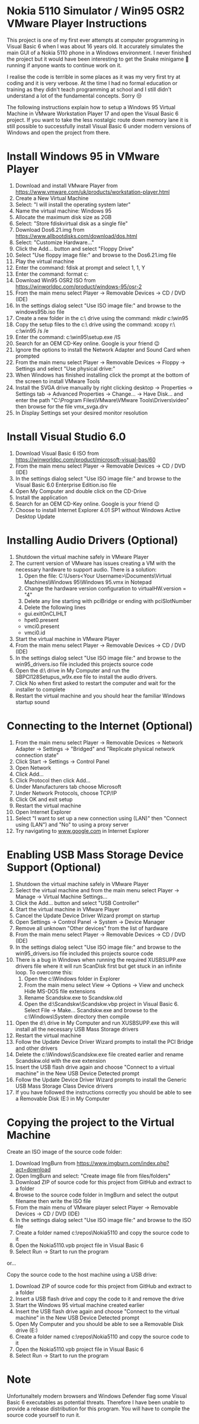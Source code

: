 Nokia 5110 Simulator / Win95 OSR2 VMware Player Instructions
============================================================

This project is one of my first ever attempts at computer programming in Visual Basic 6 when I was about 16 years old. It accurately simulates the main GUI of a Nokia 5110 phone in a Windows environment. I never finished the project but it would have been interesting to get the Snake minigame :snake: running if anyone wants to continue work on it.

I realise the code is terrible in some places as it was my very first try at coding and it is very verbose. At the time I had no formal education or training as they didn't teach programming at school and I still didn't understand a lot of the fundamental concepts. Sorry :unamused:

The following instructions explain how to setup a Windows 95 Virtual Machine in VMware Workstation Player 17 and open the Visual Basic 6 project. If you want to take the less nostalgic route down memory lane it is still possible to successfully install Visual Basic 6 under modern versions of Windows and open the project from there.

Install Windows 95 in VMware Player 
===================================

1. Download and install VMware Player from https://www.vmware.com/uk/products/workstation-player.html
2. Create a New Virtual Machine
3. Select: "I will install the operating system later"
4. Name the virtual machine: Windows 95
5. Allocate the maximum disk size as 2GB
6. Select: "Store fdiskvirtual disk as a single file"
7. Download Dos6.21.img from https://www.allbootdisks.com/download/dos.html
8. Select: "Customize Hardware..."
9. Click the Add... button and select "Floppy Drive"
10. Select "Use floppy image file:" and browse to the Dos6.21.img file
11. Play the virtual machine
12. Enter the command: fdisk at prompt and select 1, 1, Y
13. Enter the command: format c:
14. Download Win95 OSR2 ISO from https://winworldpc.com/product/windows-95/osr-2
15. From the main menu select Player -> Removable Devices -> CD / DVD (IDE) 
16. In the settings dialog select "Use ISO image file:" and browse to the windows95b.iso file
17. Create a new folder in the c:\ drive using the command: mkdir c:\win95
18. Copy the setup files to the c:\ drive using the command: xcopy r:\ c:\win95 /s /e
19. Enter the command: c:\win95\setup.exe /IS
20. Search for an OEM CD-Key online. Google is your friend :wink:
21. Ignore the options to install the Network Adapter and Sound Card when prompted
22. From the main menu select Player -> Removable Devices -> Floppy -> Settings and select "Use physical drive:"
23. When Windows has finished installing click the prompt at the bottom of the screen to install VMware Tools
24. Install the SVGA drive manually by right clicking desktop -> Properties -> Settings tab -> Advanced Properties -> Change... -> Have Disk... and enter the path "C:\Program Files\VMware\VMware Tools\Drivers\video\" then browse for the file vmx_svga.drv
25. In Display Settings set your desired monitor resolution

Install Visual Studio 6.0
=========================

1. Download Visual Basic 6 ISO from https://winworldpc.com/product/microsoft-visual-bas/60
2. From the main menu select Player -> Removable Devices -> CD / DVD (IDE) 
3. In the settings dialog select "Use ISO image file:" and browse to the Visual Basic 6.0 Enterprise Edition.iso file
4. Open My Computer and double click on the CD-Drive
5. Install the application
6. Search for an OEM CD-Key online. Google is your friend :wink:
7. Choose to install Internet Explorer 4.01 SP1 without Windows Active Desktop Update

Installing Audio Drivers (Optional)
===================================

1. Shutdown the virtual machine safely in VMware Player
2. The current version of VMware has issues creating a VM with the necessary hardware to support audio. There is a solution:
   1. Open the file: C:\Users\<Your Username>\Documents\Virtual Machines\Windows 95\Windows 95.vmx in Notepad
   2. Change the hardware version configuration to virtualHW.version = "4"
   3. Delete any line starting with pciBridge or ending with pciSlotNumber
   4. Delete the following lines
     - gui.exitOnCLIHLT
     - hpet0.present
     - vmci0.present
     - vmci0.id
3. Start the virtual machine in VMware Player 
3. From the main menu select Player -> Removable Devices -> CD / DVD (IDE) 
4. In the settings dialog select "Use ISO image file:" and browse to the win95_drivers.iso file included this projects source code
5. Open the d:\ drive in My Computer and run the SBPCI128Setupus_w9x.exe file to install the audio drivers.
6. Click No when first asked to restart the computer and wait for the installer to complete
7. Restart the virtual machine and you should hear the familiar Windows startup sound

Connecting to the Internet (Optional)
=====================================

1. From the main menu select Player -> Removable Devices -> Network Adapter -> Settings -> "Bridged" and "Replicate physical network connection state"
2. Click Start -> Settings -> Control Panel
3. Open Network
4. Click Add...
5. Click Protocol then click Add...
6. Under Manufacturers tab choose Microsoft
7. Under Network Protocols, choose TCP/IP
8. Click OK and exit setup
9. Restart the virtual machine
10. Open Internet Explorer
11. Select "I want to set up a new connection using (LAN)" then "Connect using (LAN") and "No" to using a proxy server
12. Try navigating to www.google.com in Internet Explorer

Enabling USB Mass Storage Device Support (Optional)
===================================================

1. Shutdown the virtual machine safely in VMware Player
2. Select the virtual machine and from the main menu select Player -> Manage -> Virtual Machine Settings...
3. Click the Add... button and select "USB Controller"
4. Start the virtual machine in VMware Player
5. Cancel the Update Device Driver Wizard prompt on startup
6. Open Settings -> Control Panel -> System -> Device Manager
7. Remove all unknown "Other devices" from the list of hardware
8. From the main menu select Player -> Removable Devices -> CD / DVD (IDE) 
9. In the settings dialog select "Use ISO image file:" and browse to the win95_drivers.iso file included this projects source code
10. There is a bug in Windows when running the required XUSBSUPP.exe drivers file where it will run ScanDisk first but get stuck in an infinite loop. To overcome this:
    1. Open the c:\Windows folder in Explorer
    2. From the main menu select View -> Options -> View and uncheck Hide MS-DOS file extensions
    3. Rename Scandskw.exe to Scandskw.old
    4. Open the d:\Scandskw\Scandskw.vbp project in Visual Basic 6. Select File -> Make... Scandskw.exe and browse to the c:\Windows\System directory then compile
11. Open the d:\ drive in My Computer and run XUSBSUPP.exe this will install all the necessary USB Mass Storage drivers
12. Restart the virtual machine
13. Follow the Update Device Driver Wizard prompts to install the PCI Bridge and other drivers
14. Delete the c:\Windows\Scandskw.exe file created earlier and rename Scandskw.old with the exe extension
15. Insert the USB flash drive again and choose "Connect to a virtual machine" in the New USB Device Detected prompt
16. Follow the Update Device Driver Wizard prompts to install the Generic USB Mass Storage Class Device drivers
17. If you have followed the instructions correctly you should be able to see a Removable Disk (E:) in My Computer

Copying the project to the Virtual Machine
==========================================

Create an ISO image of the source code folder:

1. Download ImgBurn from https://www.imgburn.com/index.php?act=download
2. Open ImgBurn and select: "Create image file from files/folders"
3. Download ZIP of source code for this project from GitHub and extract to a folder
4. Browse to the source code folder in ImgBurn and select the output filename then write the ISO file
3. From the main menu of VMware player select Player -> Removable Devices -> CD / DVD (IDE) 
4. In the settings dialog select "Use ISO image file:" and browse to the ISO file
5. Create a folder named c:\repos\Nokia5110 and copy the source code to it
6. Open the Nokia5110.vpb project file in Visual Basic 6
7. Select Run -> Start to run the program

or...

Copy the source code to the host machine using a USB drive:

1. Download ZIP of source code for this project from GitHub and extract to a folder
2. Insert a USB flash drive and copy the code to it and remove the drive
3. Start the Windows 95 virtual machine created earlier
4. Insert the USB flash drive again and choose "Connect to the virtual machine" in the New USB Device Detected prompt
5. Open My Computer and you should be able to see a Removable Disk drive (E:)
6. Create a folder named c:\repos\Nokia5110 and copy the source code to it
7. Open the Nokia5110.vpb project file in Visual Basic 6
8. Select Run -> Start to run the program

Note
====

Unfortunaltely modern browsers and Windows Defender flag some Visual Basic 6 executables as potential threats. Therefore I have been unable to provide a release distribution for this program. You will have to compile the source code yourself to run it.
